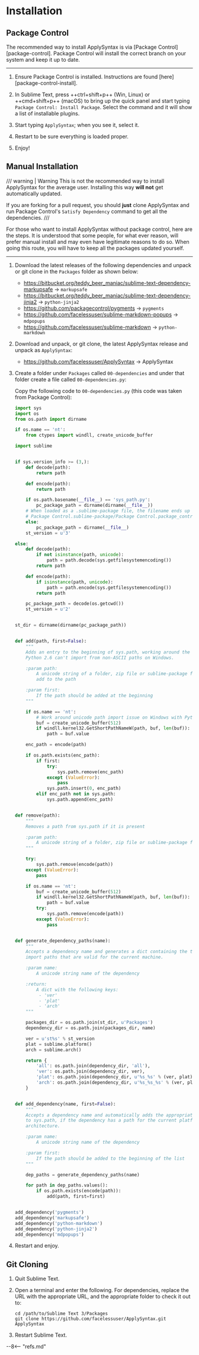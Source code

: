 # Installation

## Package Control

The recommended way to install ApplySyntax is via [Package Control][package-control].  Package Control will install the
correct branch on your system and keep it up to date.

---

1.  Ensure Package Control is installed.  Instructions are found [here][package-control-install].

2.  In Sublime Text, press ++ctrl+shift+p++ (Win, Linux) or ++cmd+shift+p++ (macOS) to bring up the quick panel and start
    typing `Package Control: Install Package`.  Select the command and it will show a list of installable plugins.

3.  Start typing `ApplySyntax`; when you see it, select it.

4.  Restart to be sure everything is loaded proper.

5.  Enjoy!

## Manual Installation

/// warning | Warning
This is not the recommended way to install ApplySyntax for the average user.  Installing this way **will not** get
automatically updated.

If you are forking for a pull request, you should **just** clone ApplySyntax and run Package Control's
`Satisfy Dependency` command to get all the dependencies.
///

For those who want to install ApplySyntax without package control, here are the steps.  It is understood that some
people, for what ever reason, will prefer manual install and may even have legitimate reasons to do so.  When going this
route, you will have to keep all the packages updated yourself.

---

1.  Download the latest releases of the following dependencies and unpack or git clone in the `Packages` folder as shown
    below:

    -   https://bitbucket.org/teddy_beer_maniac/sublime-text-dependency-markupsafe -> `markupsafe`
    -   https://bitbucket.org/teddy_beer_maniac/sublime-text-dependency-jinja2 -> `python-jinja2`
    -   https://github.com/packagecontrol/pygments -> `pygments`
    -   https://github.com/facelessuser/sublime-markdown-popups -> `mdpopups`
    -   https://github.com/facelessuser/sublime-markdown -> `python-markdown`

2.  Download and unpack, or git clone, the latest ApplySyntax release and unpack as `ApplySyntax`:

    -   https://github.com/facelessuser/ApplySyntax -> ApplySyntax

3.  Create a folder under `Packages` called `00-dependencies` and under that folder create a file called
    `00-dependencies.py`:

    Copy the following code to `00-dependencies.py` (this code was taken from Package Control):

    ``` python
    import sys
    import os
    from os.path import dirname

    if os.name == 'nt':
        from ctypes import windll, create_unicode_buffer

    import sublime


    if sys.version_info >= (3,):
        def decode(path):
            return path

        def encode(path):
            return path

        if os.path.basename(__file__) == 'sys_path.py':
            pc_package_path = dirname(dirname(__file__))
        # When loaded as a .sublime-package file, the filename ends up being
        # Package Control.sublime-package/Package Control.package_control.sys_path
        else:
            pc_package_path = dirname(__file__)
        st_version = u'3'

    else:
        def decode(path):
            if not isinstance(path, unicode):
                path = path.decode(sys.getfilesystemencoding())
            return path

        def encode(path):
            if isinstance(path, unicode):
                path = path.encode(sys.getfilesystemencoding())
            return path

        pc_package_path = decode(os.getcwd())
        st_version = u'2'


    st_dir = dirname(dirname(pc_package_path))


    def add(path, first=False):
        """
        Adds an entry to the beginning of sys.path, working around the fact that
        Python 2.6 can't import from non-ASCII paths on Windows.

        :param path:
            A unicode string of a folder, zip file or sublime-package file to
            add to the path

        :param first:
            If the path should be added at the beginning
        """

        if os.name == 'nt':
            # Work around unicode path import issue on Windows with Python 2.6
            buf = create_unicode_buffer(512)
            if windll.kernel32.GetShortPathNameW(path, buf, len(buf)):
                path = buf.value

        enc_path = encode(path)

        if os.path.exists(enc_path):
            if first:
                try:
                    sys.path.remove(enc_path)
                except (ValueError):
                    pass
                sys.path.insert(0, enc_path)
            elif enc_path not in sys.path:
                sys.path.append(enc_path)


    def remove(path):
        """
        Removes a path from sys.path if it is present

        :param path:
            A unicode string of a folder, zip file or sublime-package file
        """

        try:
            sys.path.remove(encode(path))
        except (ValueError):
            pass

        if os.name == 'nt':
            buf = create_unicode_buffer(512)
            if windll.kernel32.GetShortPathNameW(path, buf, len(buf)):
                path = buf.value
            try:
                sys.path.remove(encode(path))
            except (ValueError):
                pass


    def generate_dependency_paths(name):
        """
        Accepts a dependency name and generates a dict containing the three standard
        import paths that are valid for the current machine.

        :param name:
            A unicode string name of the dependency

        :return:
            A dict with the following keys:
             - 'ver'
             - 'plat'
             - 'arch'
        """

        packages_dir = os.path.join(st_dir, u'Packages')
        dependency_dir = os.path.join(packages_dir, name)

        ver = u'st%s' % st_version
        plat = sublime.platform()
        arch = sublime.arch()

        return {
            'all': os.path.join(dependency_dir, 'all'),
            'ver': os.path.join(dependency_dir, ver),
            'plat': os.path.join(dependency_dir, u'%s_%s' % (ver, plat)),
            'arch': os.path.join(dependency_dir, u'%s_%s_%s' % (ver, plat, arch))
        }


    def add_dependency(name, first=False):
        """
        Accepts a dependency name and automatically adds the appropriate path
        to sys.path, if the dependency has a path for the current platform and
        architecture.

        :param name:
            A unicode string name of the dependency

        :param first:
            If the path should be added to the beginning of the list
        """

        dep_paths = generate_dependency_paths(name)

        for path in dep_paths.values():
            if os.path.exists(encode(path)):
                add(path, first=first)


    add_dependency('pygments')
    add_dependency('markupsafe')
    add_dependency('python-markdown')
    add_dependency('python-jinja2')
    add_dependency('mdpopups')
    ```

4.  Restart and enjoy.


## Git Cloning

1.  Quit Sublime Text.

2.  Open a terminal and enter the following.  For dependencies, replace the URL with the appropriate URL, and the
    appropriate folder to check it out to:

    ```
    cd /path/to/Sublime Text 3/Packages
    git clone https://github.com/facelessuser/ApplySyntax.git ApplySyntax
    ```

3.  Restart Sublime Text.

--8<-- "refs.md"
